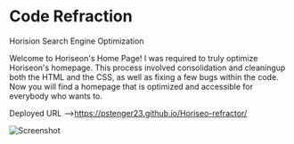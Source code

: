 
# Code Refraction

Horision Search Engine Optimization

Welcome to Horiseon's Home Page! I was required to truly optimize
Horiseon's homepage. This process involved consolidation and cleaningup 
both the HTML and the CSS, as well as fixing a few bugs within the code. 
Now you will find a homepage that is optimized and accessible for 
everybody who wants to.

Deployed URL -->https://pstenger23.github.io/Horiseo-refractor/

![Screenshot](https://user-images.githubusercontent.com/78981011/110191172-af325f80-7dec-11eb-936b-b4d46f36e66d.jpg)
